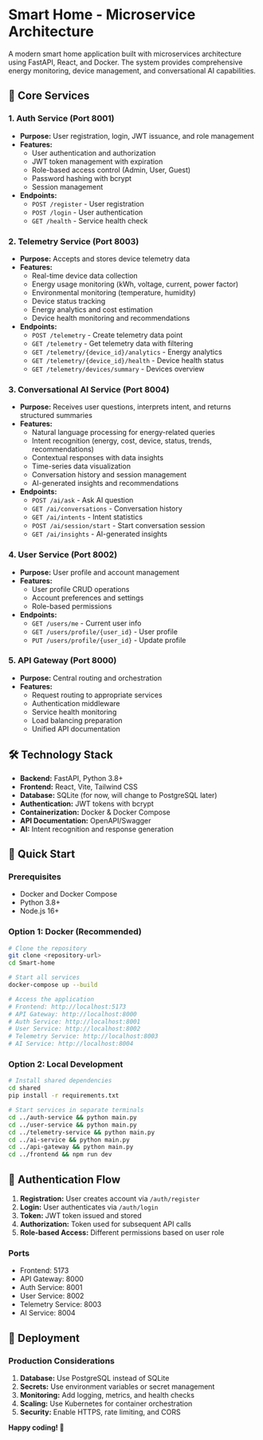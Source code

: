 # Smart Home - Microservice Architecture

A modern smart home application built with microservices architecture using FastAPI, React, and Docker. The system provides comprehensive energy monitoring, device management, and conversational AI capabilities.

## 🚀 Core Services

### 1. **Auth Service** (Port 8001)
- **Purpose:** User registration, login, JWT issuance, and role management
- **Features:**
  - User authentication and authorization
  - JWT token management with expiration
  - Role-based access control (Admin, User, Guest)
  - Password hashing with bcrypt
  - Session management
- **Endpoints:**
  - `POST /register` - User registration
  - `POST /login` - User authentication
  - `GET /health` - Service health check

### 2. **Telemetry Service** (Port 8003)
- **Purpose:** Accepts and stores device telemetry data
- **Features:**
  - Real-time device data collection
  - Energy usage monitoring (kWh, voltage, current, power factor)
  - Environmental monitoring (temperature, humidity)
  - Device status tracking
  - Energy analytics and cost estimation
  - Device health monitoring and recommendations
- **Endpoints:**
  - `POST /telemetry` - Create telemetry data point
  - `GET /telemetry` - Get telemetry data with filtering
  - `GET /telemetry/{device_id}/analytics` - Energy analytics
  - `GET /telemetry/{device_id}/health` - Device health status
  - `GET /telemetry/devices/summary` - Devices overview

### 3. **Conversational AI Service** (Port 8004)
- **Purpose:** Receives user questions, interprets intent, and returns structured summaries
- **Features:**
  - Natural language processing for energy-related queries
  - Intent recognition (energy, cost, device, status, trends, recommendations)
  - Contextual responses with data insights
  - Time-series data visualization
  - Conversation history and session management
  - AI-generated insights and recommendations
- **Endpoints:**
  - `POST /ai/ask` - Ask AI question
  - `GET /ai/conversations` - Conversation history
  - `GET /ai/intents` - Intent statistics
  - `POST /ai/session/start` - Start conversation session
  - `GET /ai/insights` - AI-generated insights

### 4. **User Service** (Port 8002)
- **Purpose:** User profile and account management
- **Features:**
  - User profile CRUD operations
  - Account preferences and settings
  - Role-based permissions
- **Endpoints:**
  - `GET /users/me` - Current user info
  - `GET /users/profile/{user_id}` - User profile
  - `PUT /users/profile/{user_id}` - Update profile

### 5. **API Gateway** (Port 8000)
- **Purpose:** Central routing and orchestration
- **Features:**
  - Request routing to appropriate services
  - Authentication middleware
  - Service health monitoring
  - Load balancing preparation
  - Unified API documentation

## 🛠️ Technology Stack

- **Backend:** FastAPI, Python 3.8+
- **Frontend:** React, Vite, Tailwind CSS
- **Database:** SQLite (for now, will change to PostgreSQL later)
- **Authentication:** JWT tokens with bcrypt
- **Containerization:** Docker & Docker Compose
- **API Documentation:** OpenAPI/Swagger
- **AI:** Intent recognition and response generation

## 🚀 Quick Start

### Prerequisites
- Docker and Docker Compose
- Python 3.8+
- Node.js 16+

### Option 1: Docker (Recommended)
```bash
# Clone the repository
git clone <repository-url>
cd Smart-home

# Start all services
docker-compose up --build

# Access the application
# Frontend: http://localhost:5173
# API Gateway: http://localhost:8000
# Auth Service: http://localhost:8001
# User Service: http://localhost:8002
# Telemetry Service: http://localhost:8003
# AI Service: http://localhost:8004
```

### Option 2: Local Development
```bash
# Install shared dependencies
cd shared
pip install -r requirements.txt

# Start services in separate terminals
cd ../auth-service && python main.py
cd ../user-service && python main.py
cd ../telemetry-service && python main.py
cd ../ai-service && python main.py
cd ../api-gateway && python main.py
cd ../frontend && npm run dev
```


## 🔐 Authentication Flow

1. **Registration:** User creates account via `/auth/register`
2. **Login:** User authenticates via `/auth/login`
3. **Token:** JWT token issued and stored
4. **Authorization:** Token used for subsequent API calls
5. **Role-based Access:** Different permissions based on user role

### Ports
- Frontend: 5173
- API Gateway: 8000
- Auth Service: 8001
- User Service: 8002
- Telemetry Service: 8003
- AI Service: 8004

## 🚀 Deployment

### Production Considerations
1. **Database:** Use PostgreSQL instead of SQLite
2. **Secrets:** Use environment variables or secret management
3. **Monitoring:** Add logging, metrics, and health checks
4. **Scaling:** Use Kubernetes for container orchestration
5. **Security:** Enable HTTPS, rate limiting, and CORS

**Happy coding! 🎉**
